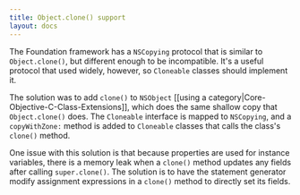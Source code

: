```yaml
---
title: Object.clone() support
layout: docs
---
```


The Foundation framework has a `NSCopying` protocol that is similar to `Object.clone()`, but different enough to be incompatible.  It's a useful protocol that used widely, however, so `Cloneable` classes should implement it.

The solution was to add `clone()` to `NSObject` [[using a category|Core-Objective-C-Class-Extensions]], which does the same shallow copy that `Object.clone()` does.  The `Cloneable` interface is mapped to `NSCopying`, and a `copyWithZone:` method is added to `Cloneable` classes that calls the class's `clone()` method.

One issue with this solution is that because properties are used for instance variables, there is a memory leak when a `clone()` method updates any fields after calling `super.clone()`.  The solution is to have the statement generator modify assignment expressions in a `clone()` method to directly set its fields.
